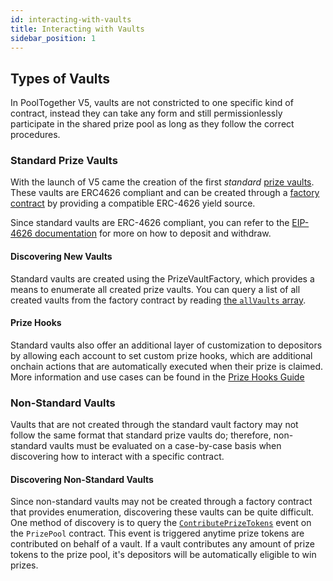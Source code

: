 ```yaml
---
id: interacting-with-vaults
title: Interacting with Vaults
sidebar_position: 1
---
```


## Types of Vaults

In PoolTogether V5, vaults are not constricted to one specific kind of contract, instead they can take any form and still permissionlessly participate in the shared prize pool as long as they follow the correct procedures.

### Standard Prize Vaults

With the launch of V5 came the creation of the first *standard* [prize vaults](/protocol/reference/vaults/PrizeVault). These vaults are ERC4626 compliant and can be created through a [factory contract](/protocol/reference/vaults/PrizeVaultFactory) by providing a compatible ERC-4626 yield source.

Since standard vaults are ERC-4626 compliant, you can refer to the [EIP-4626 documentation](https://eips.ethereum.org/EIPS/eip-4626) for more on how to deposit and withdraw.

#### Discovering New Vaults

Standard vaults are created using the PrizeVaultFactory, which provides a means to enumerate all created prize vaults. You can query a list of all created vaults from the factory contract by reading [the `allVaults` array](/protocol/reference/vaults/PrizeVaultFactory#allvaults).

#### Prize Hooks

Standard vaults also offer an additional layer of customization to depositors by allowing each account to set custom prize hooks, which are additional onchain actions that are automatically executed when their prize is claimed. More information and use cases can be found in the [Prize Hooks Guide](./prize-hooks)

### Non-Standard Vaults

Vaults that are not created through the standard vault factory may not follow the same format that standard prize vaults do; therefore, non-standard vaults must be evaluated on a case-by-case basis when discovering how to interact with a specific contract.

#### Discovering Non-Standard Vaults

Since non-standard vaults may not be created through a factory contract that provides enumeration, discovering these vaults can be quite difficult. One method of discovery is to query the [`ContributePrizeTokens`](/protocol/reference/prize-pool/PrizePool#contributeprizetokens) event on the `PrizePool` contract. This event is triggered anytime prize tokens are contributed on behalf of a vault. If a vault contributes any amount of prize tokens to the prize pool, it's depositors will be automatically eligible to win prizes.